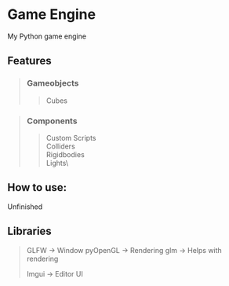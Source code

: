 # Game Engine
My Python game engine

## Features
> ### Gameobjects
>> Cubes

> ### Components
>> Custom Scripts\
>> Colliders\
>> Rigidbodies\
>> Lights\

## How to use:
Unfinished

## Libraries
> GLFW -> Window
> pyOpenGL -> Rendering
> glm -> Helps with rendering
> 
> Imgui -> Editor UI
